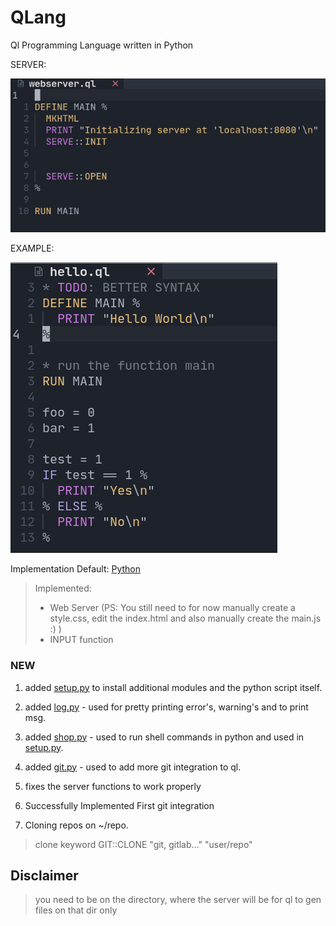 # QLang
Ql Programming Language written in Python

SERVER:


![server.png](./screenshots/server.png)


EXAMPLE:


![hello.png](./screenshots/hello.png)

Implementation
  Default: [Python](https://python.org)


> Implemented:
>  - Web Server (PS: You still need to for now manually create a style.css, edit the index.html
>  and also manually create the main.js :) )
>  - INPUT function

### NEW
  1. added [setup.py](./setup.py) to install additional modules and the python script itself.
  2. added [log.py](./scripts/log.py) - used for pretty printing error's, warning's and to print msg.
  3. added [shop.py](./scripts/shop.py) - used to run shell commands in python and used in [setup.py](./setup.py). 
  4. added [git.py](./scripts/git.py) - used to add more git integration to ql.
  5. fixes the server functions to work properly
  6. Successfully Implemented First git integration 

1. Cloning repos on ~/repo.

> clone keyword
> GIT::CLONE "git, gitlab..." "user/repo"

## Disclaimer
> you need to be on the directory, where the server will be for ql to gen files on that dir only
